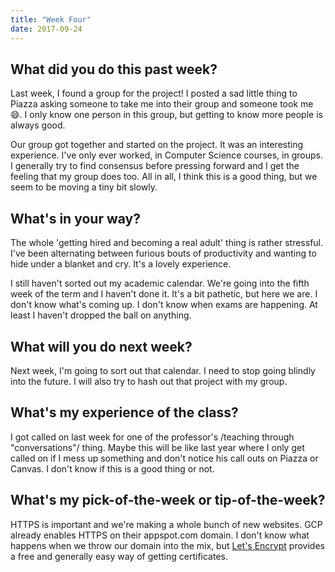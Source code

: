 ```yaml
---
title: "Week Four"
date: 2017-09-24
---
```


## What did you do this past week?
Last week, I found a group for the project! I posted a sad little thing to Piazza asking someone to take me into their group and someone took me 😄. I only know one person in this group, but getting to know more people is always good.

Our group got together and started on the project. It was an interesting experience. I've only ever worked, in Computer Science courses, in groups. I generally try to find consensus before pressing forward and I get the feeling that my group does too. All in all, I think this is a good thing, but we seem to be moving a tiny bit slowly.

## What's in your way?
The whole 'getting hired and becoming a real adult' thing is rather stressful. I've been alternating between furious bouts of productivity and wanting to hide under a blanket and cry. It's a lovely experience.

I still haven't sorted out my academic calendar. We're going into the fifth week of the term and I haven't done it. It's a bit pathetic, but here we are. I don't know what's coming up. I don't know when exams are happening. At least I haven't dropped the ball on anything.

## What will you do next week?
Next week, I'm going to sort out that calendar. I need to stop going blindly into the future. I will also try to hash out that project with my group.

## What's my experience of the class?
I got called on last week for one of the professor's /teaching through "conversations"/ thing. Maybe this will be like last year where I only get called on if I mess up something and don't notice his call outs on Piazza or Canvas. I don't know if this is a good thing or not.

## What's my pick-of-the-week or tip-of-the-week?
HTTPS is important and we're making a whole bunch of new websites. GCP already enables HTTPS on their appspot.com domain. I don't know what happens when we throw our domain into the mix, but [Let's Encrypt](https://letsencrypt.org/) provides a free and generally easy way of getting certificates.
